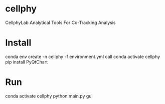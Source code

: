 # cellphy
CellphyLab Analytical Tools For Co-Tracking Analysis

# Install
conda env create -n cellphy -f environment.yml
call conda activate cellphy
pip install PyQtChart

# Run
conda activate cellphy
python main.py gui
